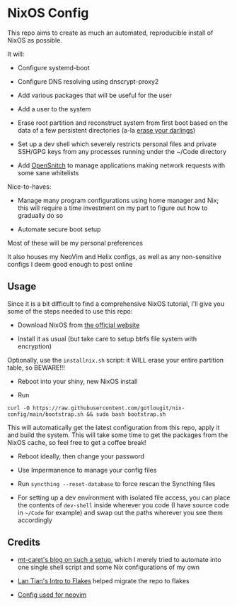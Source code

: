 # NixOS Config

This repo aims to create as much an automated, reproducible install of NixOS as possible.

It will:

- Configure systemd-boot

- Configure DNS resolving using dnscrypt-proxy2

- Add various packages that will be useful for the user

- Add a user to the system

- Erase root partition and reconstruct system from first boot based on the data of a few persistent directories (a-la [erase your darlings](https://grahamc.com/blog/erase-your-darlings))

- Set up a dev shell which severely restricts personal files and private SSH/GPG keys from any processes running under the ~/Code directory

- Add [OpenSnitch](https://github.com/evilsocket/opensnitch) to manage applications making network requests with some sane whitelists

Nice-to-haves:

- Manage many program configurations using home manager and Nix; this will require a time investment on my part to figure out how to gradually do so

- Automate secure boot setup

Most of these will be my personal preferences

It also houses my NeoVim and Helix configs, as well as any non-sensitive configs I deem good enough to post online

## Usage

Since it is a bit difficult to find a comprehensive NixOS tutorial, I'll give you some of the steps needed to use this repo:

- Download NixOS from [the official website](https://nixos.org)

- Install it as usual (but take care to setup btrfs file system with encryption)

Optionally, use the `installnix.sh` script: it WILL erase your entire partition table, so BEWARE!!!

- Reboot into your shiny, new NixOS install

- Run

`curl -O https://raw.githubusercontent.com/gotlougit/nix-config/main/bootstrap.sh && sudo bash bootstrap.sh`

This will automatically get the latest configuration from this repo, apply it and build the system. This will take some time to get the packages from the NixOS cache, so feel free to get a coffee break!

- Reboot ideally, then change your password

- Use Impermanence to manage your config files

- Run `syncthing --reset-database` to force rescan the Syncthing files

- For setting up a dev environment with isolated file access, you can place the contents of `dev-shell` inside wherever you code (I have source code in `~/Code` for example)
 and swap out the paths wherever you see them accordingly


## Credits

- [mt-caret's blog on such a setup](https://mt-caret.github.io/blog/posts/2020-06-29-optin-state.html), which I merely tried to automate into one single shell script and some Nix configurations of my own

- [Lan Tian's Intro to Flakes](https://lantian.pub/en/article/modify-website/nixos-initial-config-flake-deploy.lantian/) helped migrate the repo to flakes

- [Config used for neovim](https://github.com/brainfucksec/neovim-lua)
